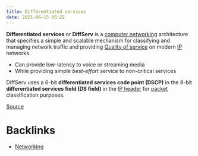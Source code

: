 ```yaml
---
title: Differentiated services
date: 2021-06-15 05:22
---
```


**Differentiated services** or **DiffServ** is a 
[computer networking](2021-06-10--05-40-21Z--computer_network.md) architecture
that specifies a simple and scalable mechanism for classifying and managing
network traffic and providing [Quality of service](2021-06-26--10-09-35Z--quality_of_service.md) 
on modern [IP](2020-10-10--17-59-03Z--internet_protocol.md) networks.

* Can provide low-latency to voice or streaming media
* While providing simple _best-effort_ service to non-critical services

DiffServ uses a 6-bit **differentiated services code point (DSCP)** in the 8-bit
**differentiated services field (DS field)** in the [IP header](2020-10-21--12-51-45Z--ip_header.md) 
for [packet](2020-10-10--18-24-24Z--packet.md) classification purposes.

[Source](https://en.wikipedia.org/wiki/Differentiated_services)

# Backlinks

- [Networking](20201006072053-networking.md)
